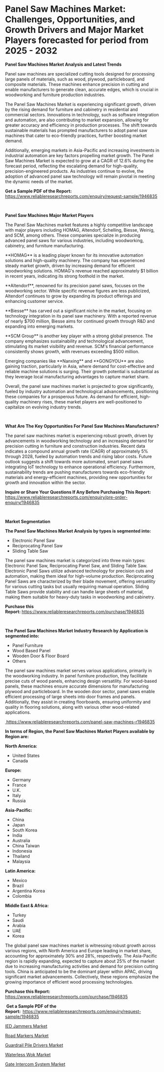 <p><h1>Panel Saw Machines Market: Challenges, Opportunities, and Growth Drivers and Major Market Players forecasted for period from 2025 - 2032</h1></p><p><strong>Panel Saw Machines Market Analysis and Latest Trends</strong></p>
<p><p>Panel saw machines are specialized cutting tools designed for processing large panels of materials, such as wood, plywood, particleboard, and composite materials. These machines enhance precision in cutting and enable manufacturers to generate clean, accurate edges, which is crucial in woodworking and furniture production industries. </p><p>The Panel Saw Machines Market is experiencing significant growth, driven by the rising demand for furniture and cabinetry in residential and commercial sectors. Innovations in technology, such as software integration and automation, are also contributing to market expansion, allowing for greater accuracy and efficiency in production processes. The shift towards sustainable materials has prompted manufacturers to adopt panel saw machines that cater to eco-friendly practices, further boosting market demand.</p><p>Additionally, emerging markets in Asia-Pacific and increasing investments in industrial automation are key factors propelling market growth. The Panel Saw Machines Market is expected to grow at a CAGR of 12.6% during the forecast period, reflecting the escalating demand for high-quality, precision-engineered products. As industries continue to evolve, the adoption of advanced panel saw technology will remain pivotal in meeting the dynamic needs of the market.</p></p>
<p><strong>Get a Sample PDF of the Report:&nbsp;</strong> <a href="https://www.reliableresearchreports.com/enquiry/request-sample/1946835?utm_campaign=102&utm_medium=2&utm_source=Github&utm_content=ia&utm_term=11042025&utm_id=panel-saw-machines">https://www.reliableresearchreports.com/enquiry/request-sample/1946835</a></p>
<p>&nbsp;</p>
<p><strong>Panel Saw Machines Major Market Players</strong></p>
<p><p>The Panel Saw Machines market features a highly competitive landscape with major players including HOMAG, Altendorf, Schelling, Biesse, Weinig, and SCM, among others. These companies specialize in producing advanced panel saws for various industries, including woodworking, cabinetry, and furniture manufacturing.</p><p>**HOMAG** is a leading player known for its innovative automation solutions and high-quality machinery. The company has experienced steady market growth, driven by increasing demand for efficient woodworking solutions. HOMAG's revenue reached approximately $1 billion in recent years, indicating its strong foothold in the market.</p><p>**Altendorf**, renowned for its precision panel saws, focuses on the woodworking sector. While specific revenue figures are less publicized, Altendorf continues to grow by expanding its product offerings and enhancing customer service.</p><p>**Biesse** has carved out a significant niche in the market, focusing on technology integration in its panel saw machinery. With a reported revenue of nearly $700 million, Biesse aims for continued growth through R&D and expanding into emerging markets.</p><p>**SCM Group** is another key player with a strong global presence. The company emphasizes sustainability and technological advancement, stimulating its market visibility and revenue. SCM's financial performance consistently shows growth, with revenues exceeding $500 million.</p><p>Emerging companies like **Nanxing** and **GONGYOU** are also gaining traction, particularly in Asia, where demand for cost-effective and reliable machine solutions is surging. Their growth potential is substantial as they leverage local manufacturing advantages to capture market share.</p><p>Overall, the panel saw machines market is projected to grow significantly, fueled by industry automation and technological advancements, positioning these companies for a prosperous future. As demand for efficient, high-quality machinery rises, these market players are well-positioned to capitalize on evolving industry trends.</p></p>
<p>&nbsp;</p>
<p><strong>What Are The Key Opportunities For Panel Saw Machines Manufacturers?</strong></p>
<p><p>The panel saw machines market is experiencing robust growth, driven by advancements in woodworking technology and an increasing demand for precision cutting in furniture and construction industries. Recent data indicates a compound annual growth rate (CAGR) of approximately 5% through 2028, fueled by automation trends and rising labor costs. Future outlook suggests a shift towards more automated, smart panel saws integrating IoT technology to enhance operational efficiency. Furthermore, sustainability trends are pushing manufacturers towards eco-friendly materials and energy-efficient machines, providing new opportunities for growth and innovation within the sector.</p></p>
<p><strong>Inquire or Share Your Questions If Any Before Purchasing This Report:</strong> <a href="https://www.reliableresearchreports.com/enquiry/pre-order-enquiry/1946835?utm_campaign=102&utm_medium=2&utm_source=Github&utm_content=ia&utm_term=11042025&utm_id=panel-saw-machines">https://www.reliableresearchreports.com/enquiry/pre-order-enquiry/1946835</a></p>
<p>&nbsp;</p>
<p><strong>Market Segmentation</strong></p>
<p><strong>The Panel Saw Machines Market Analysis by types is segmented into:</strong></p>
<p><ul><li>Electronic Panel Saw</li><li>Reciprocating Panel Saw</li><li>Sliding Table Saw</li></ul></p>
<p><p>The panel saw machines market is categorized into three main types: Electronic Panel Saw, Reciprocating Panel Saw, and Sliding Table Saw. Electronic Panel Saws utilize advanced technology for precision cuts and automation, making them ideal for high-volume production. Reciprocating Panel Saws are characterized by their blade movement, offering versatility for various cutting tasks but usually requiring manual operation. Sliding Table Saws provide stability and can handle large sheets of material, making them suitable for heavy-duty tasks in woodworking and cabinetry.</p></p>
<p><strong>Purchase this Report:&nbsp;</strong><a href="https://www.reliableresearchreports.com/purchase/1946835?utm_campaign=102&utm_medium=2&utm_source=Github&utm_content=ia&utm_term=11042025&utm_id=panel-saw-machines">https://www.reliableresearchreports.com/purchase/1946835</a></p>
<p>&nbsp;</p>
<p><strong>The Panel Saw Machines Market Industry Research by Application is segmented into:</strong></p>
<p><ul><li>Panel Furniture</li><li>Wood Based Panel</li><li>Wooden Door & Floor Board</li><li>Others</li></ul></p>
<p><p>The panel saw machines market serves various applications, primarily in the woodworking industry. In panel furniture production, they facilitate precise cuts of wood panels, enhancing design versatility. For wood-based panels, these machines ensure accurate dimensions for manufacturing plywood and particleboard. In the wooden door sector, panel saws enable efficient processing of large sheets into door frames and panels. Additionally, they assist in creating floorboards, ensuring uniformity and quality in flooring solutions, along with various other wood-related applications.</p></p>
<p><a href="https://www.reliableresearchreports.com/panel-saw-machines-r1946835?utm_campaign=102&utm_medium=2&utm_source=Github&utm_content=ia&utm_term=11042025&utm_id=panel-saw-machines">&nbsp;https://www.reliableresearchreports.com/panel-saw-machines-r1946835</a></p>
<p><strong>In terms of Region, the Panel Saw Machines Market Players available by Region are:</strong></p>
<p>
    <p> <strong> North America: </strong>
        <ul>
            <li>United States</li>
            <li>Canada</li>
        </ul>
        </p> 
    <p> <strong> Europe: </strong>
        <ul>
            <li>Germany</li>
            <li>France</li>
            <li>U.K.</li>
            <li>Italy</li>
            <li>Russia</li>
        </ul>
        </p> 
    <p> <strong> Asia-Pacific: </strong>
        <ul>
            <li>China</li>
            <li>Japan</li>
            <li>South Korea</li>
            <li>India</li>
            <li>Australia</li>
            <li>China Taiwan</li>
            <li>Indonesia</li>
            <li>Thailand</li>
            <li>Malaysia</li>
        </ul>
        </p> 
    <p> <strong> Latin America: </strong>
        <ul>
            <li>Mexico</li>
            <li>Brazil</li>
            <li>Argentina Korea</li>
            <li>Colombia</li>
        </ul>
        </p> 
    <p> <strong> Middle East & Africa: </strong>
        <ul>
            <li>Turkey</li>
            <li>Saudi</li>
            <li>Arabia</li>
            <li>UAE</li>
            <li>Korea</li>
        </ul>
    </p>
    </p>
<p><p>The global panel saw machines market is witnessing robust growth across various regions, with North America and Europe leading in market share, accounting for approximately 30% and 28%, respectively. The Asia-Pacific region is rapidly expanding, expected to capture about 25% of the market due to increasing manufacturing activities and demand for precision cutting tools. China is anticipated to be the dominant player within APAC, driving significant market advancements. Collectively, these regions emphasize the growing importance of efficient wood processing technologies.</p></p>
<p><strong>Purchase this Report: </strong><a href="https://www.reliableresearchreports.com/purchase/1946835?utm_campaign=102&utm_medium=2&utm_source=Github&utm_content=ia&utm_term=11042025&utm_id=panel-saw-machines">https://www.reliableresearchreports.com/purchase/1946835</a></p>
<p>&nbsp;<strong>Get a Sample PDF of the Report:&nbsp;&nbsp;</strong><a href="https://www.reliableresearchreports.com/enquiry/request-sample/1946835?utm_campaign=102&utm_medium=2&utm_source=Github&utm_content=ia&utm_term=11042025&utm_id=panel-saw-machines">https://www.reliableresearchreports.com/enquiry/request-sample/1946835</a></p>
<p><strong></strong></p>
<p><p><a href="https://github.com/tineamonaya/Market-Research-Report-List-1/blob/main/ied-jammers-market.md?utm_campaign=102&utm_medium=2&utm_source=Github&utm_content=ia&utm_term=11042025&utm_id=panel-saw-machines">IED Jammers Market</a></p><p><a href="https://github.com/rigelciara0p/Market-Research-Report-List-1/blob/main/road-markers-market.md?utm_campaign=102&utm_medium=2&utm_source=Github&utm_content=ia&utm_term=11042025&utm_id=panel-saw-machines">Road Markers Market</a></p><p><a href="https://github.com/lecaneidreks/Market-Research-Report-List-1/blob/main/guardrail-pile-drivers-market.md?utm_campaign=102&utm_medium=2&utm_source=Github&utm_content=ia&utm_term=11042025&utm_id=panel-saw-machines">Guardrail Pile Drivers Market</a></p><p><a href="https://github.com/koopalujale2/Market-Research-Report-List-1/blob/main/waterless-wok-market.md?utm_campaign=102&utm_medium=2&utm_source=Github&utm_content=ia&utm_term=11042025&utm_id=panel-saw-machines">Waterless Wok Market</a></p><p><a href="https://github.com/molayrabeta/Market-Research-Report-List-1/blob/main/gate-intercom-system-market.md?utm_campaign=102&utm_medium=2&utm_source=Github&utm_content=ia&utm_term=11042025&utm_id=panel-saw-machines">Gate Intercom System Market</a></p></p>